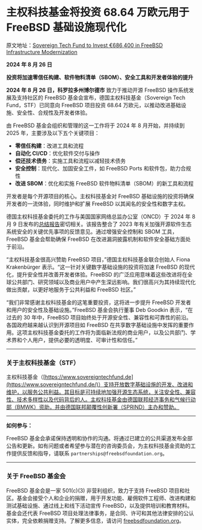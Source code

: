 # 主权科技基金将投资 68.64 万欧元用于 FreeBSD 基础设施现代化

原文地址：[Sovereign Tech Fund to Invest €686,400 in FreeBSD Infrastructure Modernization](https://freebsdfoundation.org/blog/sovereign-tech-fund-to-invest-e686400-in-freebsd-infrastructure-modernization/)

**2024 年 8 月 26 日**

**投资将加速零信任构建、软件物料清单（SBOM）、安全工具和开发者体验的提升**

**2024 年 8 月 26 日，科罗拉多州博尔德市** 致力于推动开源 FreeBSD 操作系统发展及支持社区的 FreeBSD 基金会宣布，德国主权科技基金（Sovereign Tech Fund，STF）已同意向 FreeBSD 项目投资 68.64 万欧元，以推动改进基础设施、安全性、合规性及开发者体验。

由 FreeBSD 基金会组织和管理的这一工作将于 2024 年 8 月开始，并持续到 2025 年，主要涉及以下五个关键项目：

- **零信任构建**：改进工具和流程  
- **自动化 CI/CD**：优化软件交付与操作  
- **偿还技术债务**：实施工具和流程以减轻技术债务
- **安全控制**：现代化、加固安全工件，如 FreeBSD Ports 和软件包，助力合规性  
- **改进 SBOM**：优化和实施 FreeBSD 软件物料清单（SBOM）的新工具和流程  

开发者是每个开源项目的核心。主权科技基金对 FreeBSD 基础设施的投资将确保开发者的一流体验，同时维护和扩展 FreeBSD 以其闻名的安全性和数字主权。

德国主权科技基金委托的工作与美国国家网络总监办公室（ONCD）于 2024 年 8 月 9 日发布的[总结报告](https://www.whitehouse.gov/oncd/briefing-room/2024/08/09/fact-sheet-biden-harris-administration-releases-end-of-year-report-on-open-source-software-security-initiative-2/)密切相关。该报告整合了 2023 年有关加强开源软件生态系统安全的关键优先事项的反馈意见。通过增强安全控制和 SBOM 工具，FreeBSD 基金会帮助确保 FreeBSD 在改进漏洞披露机制和软件安全基础方面处于前沿。

“主权科技基金很高兴赞助 FreeBSD 项目，”德国主权科技基金联合创始人 Fiona Krakenbürger 表示。“这一针对关键数字基础设施的投资将加速 FreeBSD 的现代化，提升安全性并改善开发者体验。FreeBSD 的广泛应用意味着这些改进将在全球公共部门、研究领域以及商业用户中产生深远影响。我们很高兴为其持续现代化做出贡献，以更好地服务于公共利益和 FreeBSD 社区。”

“我们非常感谢主权科技基金的这笔重要投资，这将进一步提升 FreeBSD 开发者和用户的安全性及基础设施。”FreeBSD 基金会执行董事 Deb Goodkin 表示，“在过去的 30 年中，FreeBSD 项目始终处于开源安全性、兼容性和可靠性的前沿。各国政府越来越认识到开源项目如 FreeBSD 在共享数字基础设施中发挥的重要作用。这项主权科技基金委托的工作将为面临新法规的商业用户，以及公共部门、学术界和个人用户，提供必要的透明度、可审计性和信任。”

---

### 关于主权科技基金（STF）

主权科技基金（[https://www.sovereigntechfund.de](https://www.sovereigntechfund.de/)）支持开放数字基础设施的开发、改进和维护，以服务公共利益。其目标是可持续地加强开源生态系统，关注安全性、兼容性、技术多样性以及代码背后的人。主权科技基金由德国联邦经济事务和气候行动部（BMWK）资助，并由德国联邦颠覆性创新署（SPRIND）主办和赞助。

---

**如何参与：**

FreeBSD 基金会承诺保持透明和协作的沟通。将通过已建立的公共渠道发布全部公告和更新。如有问题或者希望参与潜在的咨询委员会，为主权科技基金资助的工作提供反馈和指导，请联系 `partnerships@freebsdfoundation.org`。

---

### 关于 FreeBSD 基金会

FreeBSD 基金会是一家 501(c)(3) 非营利组织，致力于支持 FreeBSD 项目和社区。基金会接受个人和企业的捐赠，用于开发功能、雇佣软件工程师、改进构建和测试基础设施、通过线上和线下活动宣传 FreeBSD，以及提供培训和教育材料。基金会还代表 FreeBSD 项目处理法律事务，是合同、许可和其他法律安排的公认实体，完全依赖捐赠支持。了解更多信息，请访问 [freebsdfoundation.org](https://freebsdfoundation.org/)。
